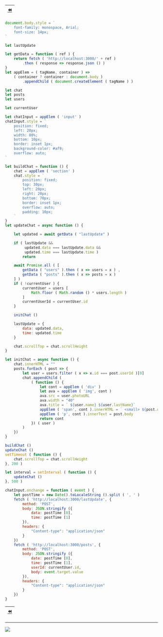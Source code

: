 [ico25]: https://raw.githubusercontent.com/garevna/a-level-js-lessons/master/ico/a-level-25.png
[hw-30]: https://raw.githubusercontent.com/garevna/a-level-js-lessons/master/ico/briefcase-30.png
[cap-30]: https://raw.githubusercontent.com/garevna/a-level-js-lessons/master/ico/coffee-30.png
[warn-25]: https://raw.githubusercontent.com/garevna/a-level-js-lessons/master/ico/warning-25.png

|[:rewind:](Fake-chat)|
|-|

```javascript
document.body.style = `
    font-family: monospace, Arial;
    font-size: 14px;
`

let lastUpdate

let getData = function ( ref ) {
    return fetch ( 'http://localhost:3000/' + ref )
        .then ( response => response.json () )
}
let appElem = ( tagName, container ) =>
    ( container ? container : document.body )
        .appendChild ( document.createElement ( tagName ) )

let chat
let posts
let users

let currentUser

let chatInput = appElem ( 'input' )
chatInput.style = `
    position: fixed;
    left: 20px;
    width: 80%;
    bottom: 10px;
    border: inset 1px;
    background-color: #af9;
    overflow: auto;
`

let buildChat = function () {
    chat = appElem ( 'section' )
    chat.style = `
        position: fixed;
        top: 30px;
        left: 20px;
        right: 20px;
        bottom: 70px;
        border: inset 1px;
        overflow: auto;
        padding: 10px;
    `
}
let updateChat = async function () {

    let updated = await getData ( "lastUpdate" )

    if ( lastUpdate &&
         updated.data === lastUpdate.data &&
         updated.time === lastUpdate.time )
        return

    await Promise.all ( [
        getData ( "users" ).then ( x => users = x ) ,
        getData ( "posts" ).then ( x => posts = x )
    ] )
    if ( !currentUser ) {
        currentUser = users [
            Math.floor ( Math.random () * users.length )
        ]
        currentUserId = currentUser.id
    }

    initChat ()

    lastUpdate = {
        data: updated.data,
        time: updated.time
    }

    chat.scrollTop = chat.scrollHeight
}

let initChat = async function () {
    chat.innerHTML = ""
    posts.forEach ( post => {
        let user = users.filter ( x => x.id === post.userId )[0]
        chat.appendChild (
            ( function () {
                let cont = appElem ( 'div' )
                let ava = appElem ( 'img', cont )
                ava.src = user.photoURL
                ava.width = "40"
                ava.title = ` ${user.name} ${user.lastName}`
                appElem ( 'span', cont ).innerHTML = ` <small> ${post.date} ${post.time}</small>`
                appElem ( 'p', cont ).innerText = post.body
                return cont
            }) ( user )
        )
    })
}

buildChat ()
updateChat ()
setTimeout ( function () {
    chat.scrollTop = chat.scrollHeight
}, 200 )

let interval = setInterval ( function () {
    updateChat ()
}, 500 )

chatInput.onchange = function ( event ) {
    let postTime = new Date().toLocaleString ().split ( ', ' )
    fetch ( 'http://localhost:3000/lastUpdate', {
        method: 'POST',
        body: JSON.stringify ({
            data: postTime [0],
            time: postTime [1]
        }),
        headers: {
            "Content-type": "application/json"
        }
    })
    fetch ( 'http://localhost:3000/posts', {
        method: 'POST',
        body: JSON.stringify ({
            date: postTime [0],
            time: postTime [1],
            userId: currentUser.id,
            body: event.target.value
        }),
        headers: {
            "Content-type": "application/json"
        }
    })
}
```

|[:rewind:](Fake-chat)|
|-|

_________________________________________________________________________

![](https://github.com/garevna/js-course/raw/master/images/a-level-ico.png?raw=true)
